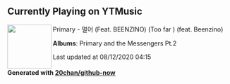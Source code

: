 ## Currently Playing on YTMusic

[<img align="left" width="100" src="https://lh3.googleusercontent.com/fnp6aAGsiGxzqxev1UD0964U4D9Z3s4eT4APw3B-WI4ZerO0TjClSh8arIRSoS8-o4yZqRGoCcDgzkiX">](https://music.youtube.com/channel/UCkop82wxg40aqLNrEFPf-wg)

Primary - 멀어 (Feat. BEENZINO) (Too far ) (feat. Beenzino)

**Albums**: Primary and the Messengers Pt.2

Last updated at 08/12/2020 04:15

#### Generated with [20chan/github-now](https://github.com/20chan/github-now)


<!--
**20chan/20chan** is a ✨ _special_ ✨ repository because its `README.md` (this file) appears on your GitHub profile.

Here are some ideas to get you started:

- 🔭 I’m currently working on ...
- 🌱 I’m currently learning ...
- 👯 I’m looking to collaborate on ...
- 🤔 I’m looking for help with ...
- 💬 Ask me about ...
- 📫 How to reach me: ...
- 😄 Pronouns: ...
- ⚡ Fun fact: ...
-->
